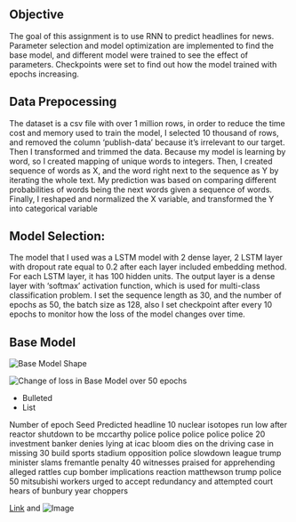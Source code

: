 ## Objective

The goal of this assignment is to use RNN to predict headlines for news. Parameter selection and model optimization are implemented to find the base model, and different model were trained to see the effect of parameters. Checkpoints were set to find out how the model trained with epochs increasing.


## Data Prepocessing

The dataset is a csv file with over 1 million rows, in order to reduce the time cost and memory used to train the model, I selected 10 thousand of rows, and removed the column ‘publish-data’ because it’s irrelevant to our target. 
Then I transformed and trimmed the data. Because my model is learning by word, so I created mapping of unique words to integers. Then, I created sequence of words as X, and the word right next to the sequence as Y by iterating the whole text. My prediction was based on comparing different probabilities of words being the next words given a sequence of words.
Finally, I reshaped and normalized the X variable, and transformed the Y into categorical variable

## Model Selection:
The model that I used was a LSTM model with 2 dense layer, 2 LSTM layer with dropout rate equal to 0.2 after each layer included embedding method.
For each LSTM layer, it has 100 hidden units. The output layer is a dense layer with ‘softmax’ activation function, which is used for multi-class classification problem. I set the sequence length as 30, and the number of epochs as 50, the batch size as 128, also I set checkpoint after every 10 epochs to monitor how the loss of the model changes over time. 

## Base Model

![Base Model Shape](src)


![Change of loss in Base Model over 50 epochs](src)

- Bulleted
- List

Number of epoch	Seed	Predicted headline
10	 nuclear isotopes run low after reactor shutdown	to be mccarthy police police police police police
20	investment banker denies lying at icac	bloom dies on the driving case in missing
30	build sports stadium opposition	police slowdown league trump minister slams fremantle penalty
40	witnesses praised for apprehending alleged	rattles cup bomber implications reaction matthewson trump police
50	mitsubishi workers urged to accept redundancy	and attempted court hears of bunbury year choppers


[Link](url) and ![Image](src)
```

